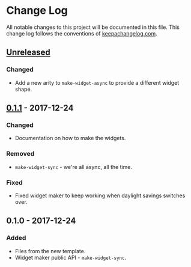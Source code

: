 # Change Log
All notable changes to this project will be documented in this file. This change log follows the conventions of [keepachangelog.com](http://keepachangelog.com/).

## [Unreleased]
### Changed
- Add a new arity to `make-widget-async` to provide a different widget shape.

## [0.1.1] - 2017-12-24
### Changed
- Documentation on how to make the widgets.

### Removed
- `make-widget-sync` - we're all async, all the time.

### Fixed
- Fixed widget maker to keep working when daylight savings switches over.

## 0.1.0 - 2017-12-24
### Added
- Files from the new template.
- Widget maker public API - `make-widget-sync`.

[Unreleased]: https://github.com/your-name/wrench/compare/0.1.1...HEAD
[0.1.1]: https://github.com/your-name/wrench/compare/0.1.0...0.1.1
